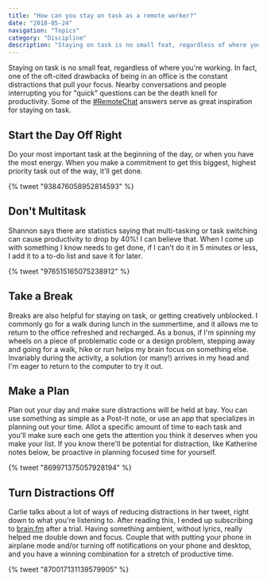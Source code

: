```yaml
---
title: "How can you stay on task as a remote worker?"
date: "2018-05-24"
navigation: "Topics"
category: "Discipline"
description: "Staying on task is no small feat, regardless of where you're working. In fact, one of the oft-cited drawbacks of being in an office is the constant distractions that pull your focus."
---
```


Staying on task is no small feat, regardless of where you're working. In fact, one of the oft-cited drawbacks of being in an office is the constant distractions that pull your focus. Nearby conversations and people interrupting you for "quick" questions can be the death knell for productivity. Some of the [#RemoteChat](/remotechat/) answers serve as great inspiration for staying on task.

## Start the Day Off Right

Do your most important task at the beginning of the day, or when you have the most energy. When you make a commitment to get this biggest, highest priority task out of the way, it'll get done.

{% tweet "938476058952814593" %}

## Don't Multitask

Shannon says there are statistics saying that multi-tasking or task switching can cause productivity to drop by 40%! I can believe that. When I come up with something I know needs to get done, if I can't do it in 5 minutes or less, I add it to a to-do list and save it for later.

{% tweet "976515165075238912" %}

## Take a Break

Breaks are also helpful for staying on task, or getting creatively unblocked. I commonly go for a walk during lunch in the summertime, and it allows me to return to the office refreshed and recharged. As a bonus, if I'm spinning my wheels on a piece of problematic code or a design problem, stepping away and going for a walk, hike or run helps my brain focus on something else. Invariably during the activity, a solution (or many!) arrives in my head and I'm eager to return to the computer to try it out.

## Make a Plan

Plan out your day and make sure distractions will be held at bay. You can use something as simple as a Post-It note, or use an app that specializes in planning out your time. Allot a specific amount of time to each task and you'll make sure each one gets the attention you think it deserves when you make your list. If you know there'll be potential for distraction, like Katherine notes below, be proactive in planning focused time for yourself.

{% tweet "869971375057928194" %}

## Turn Distractions Off

Carlie talks about a lot of ways of reducing distractions in her tweet, right down to what you're listening to. After reading this, I ended up subscribing to [brain.fm](https://www1.brain.fm/) after a trial. Having something ambient, without lyrics, really helped me double down and focus. Couple that with putting your phone in airplane mode and/or turning off notifications on your phone and desktop, and you have a winning combination for a stretch of productive time.

{% tweet "870017131139579905" %}